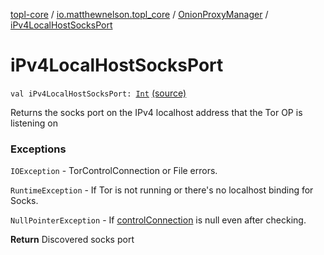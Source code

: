 [topl-core](../../index.md) / [io.matthewnelson.topl_core](../index.md) / [OnionProxyManager](index.md) / [iPv4LocalHostSocksPort](./i-pv4-local-host-socks-port.md)

# iPv4LocalHostSocksPort

`val iPv4LocalHostSocksPort: `[`Int`](https://kotlinlang.org/api/latest/jvm/stdlib/kotlin/-int/index.html) [(source)](https://github.com/05nelsonm/TorOnionProxyLibrary-Android/blob/master/topl-core/src/main/java/io/matthewnelson/topl_core/OnionProxyManager.kt#L245)

Returns the socks port on the IPv4 localhost address that the Tor OP is listening on

### Exceptions

`IOException` - TorControlConnection or File errors.

`RuntimeException` - If Tor is not running or there's no localhost binding for Socks.

`NullPointerException` - If [controlConnection](#) is null even after checking.

**Return**
Discovered socks port

